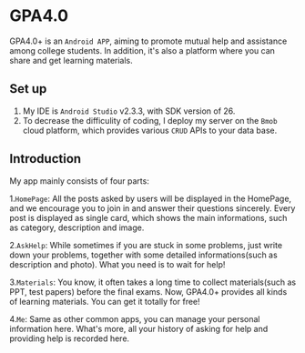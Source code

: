 # GPA4.0
GPA4.0+ is an `Android APP`, aiming to promote mutual help and assistance among college students. In addition, it's also a platform where you can share and get learning materials.

## Set up
1. My IDE is `Android Studio` v2.3.3, with SDK version of 26.
2. To decrease the difficulity of coding, I deploy my server on the `Bmob` cloud platform, which provides various `CRUD` APIs to your data base. 

## Introduction
My app mainly consists of four parts: 

1.`HomePage`: All the posts asked by users will be displayed in the HomePage, and we encourage you to join in and answer their questions sincerely. Every post is displayed as single card, which shows the main informations, such as category, description and image.

2.`AskHelp`: While sometimes if you are stuck in some problems, just write down your problems, together with some detailed informations(such as description and photo). What you need is to wait for help!

3.`Materials`: You know, it often takes a long time to collect materials(such as PPT, test papers) before the final exams. Now, GPA4.0+ provides all kinds of learning materials. You can get it totally for free!

4.`Me`: Same as other common apps, you can manage your personal information here. What's more, all your history of asking for help and providing help is recorded here.
